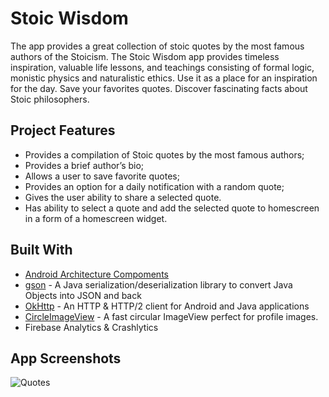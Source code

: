 # Stoic Wisdom

The app provides a great collection of stoic quotes by the most famous authors of the Stoicism.
The Stoic Wisdom app provides timeless inspiration, valuable life lessons, and teachings consisting of formal logic, monistic physics and naturalistic ethics.
Use it as a place for an inspiration for the day. Save your favorites quotes. Discover fascinating facts about Stoic philosophers.

## Project Features

* Provides a compilation of Stoic quotes by the most famous authors;
* Provides a brief author’s bio;
* Allows a user to save favorite quotes;
* Provides an option for a daily notification with a random quote;
* Gives the user ability to share a selected quote.
* Has ability to select a quote and add the selected quote to homescreen in a form of a homescreen widget.

## Built With
* [Android Architecture Compoments](https://developer.android.com/topic/libraries/architecture/)
* [gson](https://github.com/google/gson) - A Java serialization/deserialization library to convert Java Objects into JSON and back
* [OkHttp](https://square.github.io/okhttp/) - An HTTP & HTTP/2 client for Android and Java applications
* [CircleImageView](https://github.com/hdodenhof/CircleImageView) - A fast circular ImageView perfect for profile images.
* Firebase Analytics & Crashlytics

## App Screenshots
![Quotes](https://www.dropbox.com/s/iqy2p86gsq29f1t/stoic-quotes-activity.jpg?raw=1 "Quotes Activity")